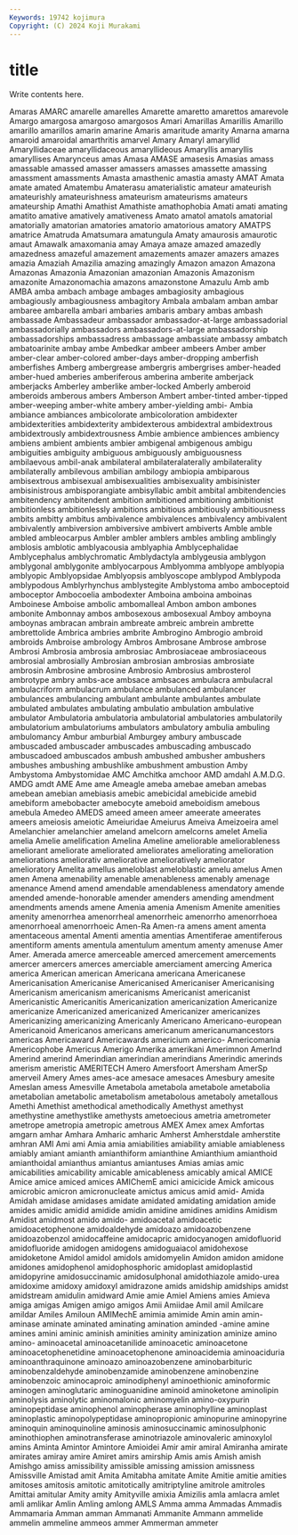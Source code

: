 ```yaml
---
Keywords: 19742 kojimura
Copyright: (C) 2024 Koji Murakami
---
```


# title

Write contents here.



Amaras AMARC amarelle amarelles Amarette amaretto amarettos
amarevole Amargo amargosa amargoso amargosos Amari Amarillas Amarillis Amarillo amarillo
amarillos amarin amarine Amaris amaritude amarity Amarna amarna amaroid amaroidal
amarthritis amarvel Amary Amaryl amaryllid Amaryllidaceae amaryllidaceous amaryllideous Amaryllis amaryllis
amaryllises Amarynceus amas Amasa AMASE amasesis Amasias amass amassable amassed
amasser amassers amasses amassette amassing amassment amassments Amasta amasthenic amastia
amasty AMAT Amata amate amated Amatembu Amaterasu amaterialistic amateur amateurish
amateurishly amateurishness amateurism amateurisms amateurs amateurship Amathi Amathist Amathiste amathophobia
Amati amati amating amatito amative amatively amativeness Amato amatol amatols
amatorial amatorially amatorian amatories amatorio amatorious amatory AMATPS amatrice Amatruda
Amatsumara amatungula Amaty amaurosis amaurotic amaut Amawalk amaxomania amay Amaya
amaze amazed amazedly amazedness amazeful amazement amazements amazer amazers amazes
amazia Amaziah Amazilia amazing amazingly Amazon amazon Amazona Amazonas Amazonia
Amazonian amazonian Amazonis Amazonism amazonite Amazonomachia amazons amazonstone Amazulu Amb
amb AMBA amba ambach ambage ambages ambagiosity ambagious ambagiously ambagiousness
ambagitory Ambala ambalam amban ambar ambaree ambarella ambari ambaries ambaris
ambary ambas ambash ambassade Ambassadeur ambassador ambassador-at-large ambassadorial ambassadorially ambassadors
ambassadors-at-large ambassadorship ambassadorships ambassadress ambassage ambassiate ambassy ambatch ambatoarinite ambay
ambe Ambedkar ambeer ambeers Amber amber amber-clear amber-colored amber-days amber-dropping
amberfish amberfishes Amberg ambergrease ambergris ambergrises amber-headed amber-hued amberies amberiferous
amberina amberite amberjack amberjacks Amberley amberlike amber-locked Amberly amberoid amberoids
amberous ambers Amberson Ambert amber-tinted amber-tipped amber-weeping amber-white ambery amber-yielding
ambi- Ambia ambiance ambiances ambicolorate ambicoloration ambidexter ambidexterities ambidexterity ambidexterous
ambidextral ambidextrous ambidextrously ambidextrousness Ambie ambience ambiences ambiency ambiens ambient
ambients ambier ambigenal ambigenous ambigu ambiguities ambiguity ambiguous ambiguously ambiguousness
ambilaevous ambil-anak ambilateral ambilateralaterally ambilaterality ambilaterally ambilevous ambilian ambilogy ambiopia
ambiparous ambisextrous ambisexual ambisexualities ambisexuality ambisinister ambisinistrous ambisporangiate ambisyllabic ambit
ambital ambitendencies ambitendency ambitendent ambition ambitioned ambitioning ambitionist ambitionless ambitionlessly
ambitions ambitious ambitiously ambitiousness ambits ambitty ambitus ambivalence ambivalences ambivalency
ambivalent ambivalently ambiversion ambiversive ambivert ambiverts Amble amble ambled ambleocarpus
Ambler ambler amblers ambles ambling amblingly amblosis amblotic amblyacousia amblyaphia
Amblycephalidae Amblycephalus amblychromatic Amblydactyla amblygeusia amblygon amblygonal amblygonite amblyocarpous Amblyomma
amblyope amblyopia amblyopic Amblyopsidae Amblyopsis amblyoscope amblypod Amblypoda amblypodous Amblyrhynchus
amblystegite Amblystoma ambo amboceptoid amboceptor Ambocoelia ambodexter Amboina amboina amboinas
Amboinese Amboise ambolic ambomalleal Ambon ambon ambones ambonite Ambonnay ambos
ambosexous ambosexual Amboy amboyna amboynas ambracan ambrain ambreate ambreic ambrein
ambrette ambrettolide Ambrica ambries ambrite Ambrogino Ambrogio ambroid ambroids Ambroise
ambrology Ambros Ambrosane Ambrose ambrose Ambrosi Ambrosia ambrosia ambrosiac Ambrosiaceae
ambrosiaceous ambrosial ambrosially Ambrosian ambrosian ambrosias ambrosiate ambrosin Ambrosine ambrosine
Ambrosio Ambrosius ambrosterol ambrotype ambry ambs-ace ambsace ambsaces ambulacra ambulacral
ambulacriform ambulacrum ambulance ambulanced ambulancer ambulances ambulancing ambulant ambulante ambulantes
ambulate ambulated ambulates ambulating ambulatio ambulation ambulative ambulator Ambulatoria ambulatoria
ambulatorial ambulatories ambulatorily ambulatorium ambulatoriums ambulators ambulatory ambulia ambuling ambulomancy
Ambur amburbial Amburgey ambury ambuscade ambuscaded ambuscader ambuscades ambuscading ambuscado
ambuscadoed ambuscados ambush ambushed ambusher ambushers ambushes ambushing ambushlike ambushment
ambustion Amby Ambystoma Ambystomidae AMC Amchitka amchoor AMD amdahl A.M.D.G.
AMDG amdt AME Ame ame Ameagle ameba amebae ameban amebas
amebean amebian amebiasis amebic amebicidal amebicide amebid amebiform amebobacter amebocyte
ameboid ameboidism amebous amebula Amedeo AMEDS ameed ameen ameer ameerate
ameerates ameers ameiosis ameiotic Ameiuridae Ameiurus Ameiva Ameizoeira amel Amelanchier
amelanchier ameland amelcorn amelcorns amelet Amelia amelia Amelie amelification Amelina
Ameline ameliorable ameliorableness ameliorant ameliorate ameliorated ameliorates ameliorating amelioration ameliorations
ameliorativ ameliorative amelioratively ameliorator amelioratory Amelita amellus ameloblast ameloblastic amelu
amelus Amen amen Amena amenability amenable amenableness amenably amenage amenance
Amend amend amendable amendableness amendatory amende amended amende-honorable amender amenders
amending amendment amendments amends amene Amenia amenia Amenism Amenite amenities
amenity amenorrhea amenorrheal amenorrheic amenorrho amenorrhoea amenorrhoeal amenorrhoeic Amen-Ra Amen-ra
amens ament amenta amentaceous amental Amenti amentia amentias Amentiferae amentiferous
amentiform aments amentula amentulum amentum amenty amenuse Amer Amer. Amerada
amerce amerceable amerced amercement amercements amercer amercers amerces amerciable amerciament
amercing America america American american Americana americana Americanese Americanisation Americanise
Americanised Americaniser Americanising Americanism americanism americanisms Americanist americanist Americanistic Americanitis
Americanization americanization Americanize americanize Americanized americanized Americanizer americanizes Americanizing americanizing
Americanly Americano Americano-european Americanoid Americanos americans americanum americanumancestors americas Americaward
Americawards americium americo- Americomania Americophobe Americus Amerigo Amerika amerikani Amerimnon
AmerInd Amerind amerind Amerindian amerindian amerindians Amerindic amerinds amerism ameristic
AMERITECH Amero Amersfoort Amersham AmerSp amerveil Amery Ames ames-ace amesace
amesaces Amesbury amesite Ameslan amess Amesville Ametabola ametabola ametabole ametabolia
ametabolian ametabolic ametabolism ametabolous ametaboly ametallous Amethi Amethist amethodical amethodically
Amethyst amethyst amethystine amethystlike amethysts ametoecious ametria ametrometer ametrope ametropia
ametropic ametrous AMEX Amex amex Amfortas amgarn amhar Amhara Amharic
amharic Amherst Amherstdale amherstite amhran AMI Ami ami Amia amia
amiabilities amiability amiable amiableness amiably amiant amianth amianthiform amianthine Amianthium
amianthoid amianthoidal amianthus amiantus amiantuses Amias amias amic amicabilities amicability
amicable amicableness amicably amical AMICE Amice amice amiced amices AMIChemE
amici amicicide Amick amicous amicrobic amicron amicronucleate amictus amicus amid
amid- Amida Amidah amidase amidases amidate amidated amidating amidation amide
amides amidic amidid amidide amidin amidine amidines amidins Amidism Amidist
amidmost amido amido- amidoacetal amidoacetic amidoacetophenone amidoaldehyde amidoazo amidoazobenzene amidoazobenzol
amidocaffeine amidocapric amidocyanogen amidofluorid amidofluoride amidogen amidogens amidoguaiacol amidohexose amidoketone
Amidol amidol amidols amidomyelin Amidon amidon amidone amidones amidophenol amidophosphoric
amidoplast amidoplastid amidopyrine amidosuccinamic amidosulphonal amidothiazole amido-urea amidoxime amidoxy amidoxyl
amidrazone amids amidship amidships amidst amidstream amidulin amidward Amie amie
Amiel Amiens amies Amieva amiga amigas Amigen amigo amigos Amii
Amiidae Amil amil Amilcare amildar Amiles Amiloun AMIMechE amimia amimide
Amin amin amin- aminase aminate aminated aminating amination aminded -amine
amine amines amini aminic aminish aminities aminity aminization aminize amino
amino- aminoacetal aminoacetanilide aminoacetic aminoacetone aminoacetophenetidine aminoacetophenone aminoacidemia aminoaciduria aminoanthraquinone
aminoazo aminoazobenzene aminobarbituric aminobenzaldehyde aminobenzamide aminobenzene aminobenzine aminobenzoic aminocaproic aminodiphenyl
aminoethionic aminoformic aminogen aminoglutaric aminoguanidine aminoid aminoketone aminolipin aminolysis aminolytic
aminomalonic aminomyelin amino-oxypurin aminopeptidase aminophenol aminopherase aminophylline aminoplast aminoplastic aminopolypeptidase
aminopropionic aminopurine aminopyrine aminoquin aminoquinoline aminosis aminosuccinamic aminosulphonic aminothiophen aminotransferase
aminotriazole aminovaleric aminoxylol amins Aminta Amintor Amintore Amioidei Amir amir
amiral Amiranha amirate amirates amiray amire Amiret amirs amirship Amis
amis Amish amish Amishgo amiss amissibility amissible amissing amission amissness
Amissville Amistad amit Amita Amitabha amitate Amite Amitie amitie amities
amitoses amitosis amitotic amitotically amitriptyline amitrole amitroles Amittai amitular Amity
amity Amityville amixia Amizilis amla amlacra amlet amli amlikar Amlin
Amling amlong AMLS Amma amma Ammadas Ammadis Ammamaria Amman amman
Ammanati Ammanite Ammann ammelide ammelin ammeline ammeos ammer Ammerman ammeter
